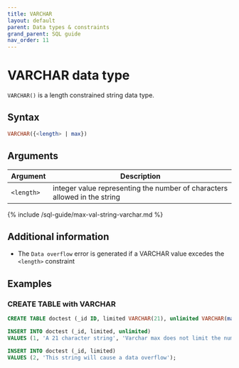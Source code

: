 ```yaml
---
title: VARCHAR
layout: default
parent: Data types & constraints
grand_parent: SQL guide
nav_order: 11
---
```


# VARCHAR data type

`VARCHAR()` is a length constrained string data type.

## Syntax

```sql
VARCHAR({<length> | max})
```

## Arguments

| Argument | Description |
|---|---|
| `<length>` | integer value representing the number of characters allowed in the string |
{% include /sql-guide/max-val-string-varchar.md %}




## Additional information

* The `Data overflow` error is generated if a VARCHAR value excedes the `<length>` constraint

## Examples

### CREATE TABLE with VARCHAR

```sql
CREATE TABLE doctest (_id ID, limited VARCHAR(21), unlimited VARCHAR(max));

INSERT INTO doctest (_id, limited, unlimited)
VALUES (1, 'A 21 character string', 'Varchar max does not limit the number of characters allowed.');
```

```sql
INSERT INTO doctest (_id, limited)
VALUES (2, 'This string will cause a data overflow');
```
